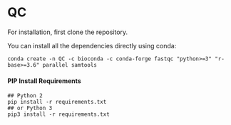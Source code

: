 # QC
For installation, first clone the repository.

You can install all the dependencies directly using conda:
```console
conda create -n QC -c bioconda -c conda-forge fastqc "python>=3" "r-base>=3.6" parallel samtools
```

#### PIP Install Requirements
```console
## Python 2
pip install -r requirements.txt 
## or Python 3
pip3 install -r requirements.txt
```
